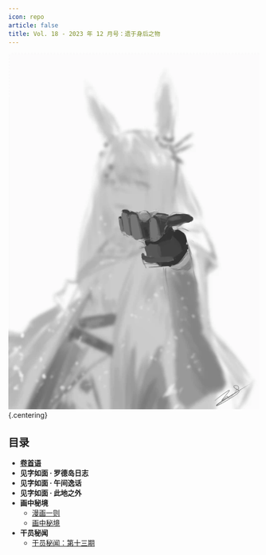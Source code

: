 ```yaml
---
icon: repo
article: false
title: Vol. 18 - 2023 年 12 月号：遗于身后之物
---
```


![](./res/cover.webp) {.centering}

## 目录

- [**卷首语**](intro.html)
- **见字如面 · 罗德岛日志**
- **见字如面 · 午间逸话**
- **见字如面 · 此地之外**
- **画中秘境**
  - [漫画一则](comic1.html)
  - [画中秘境](paintings.html)
- **干员秘闻**
  - [干员秘闻：第十三期](ope_sec.html)

<FakeAds />